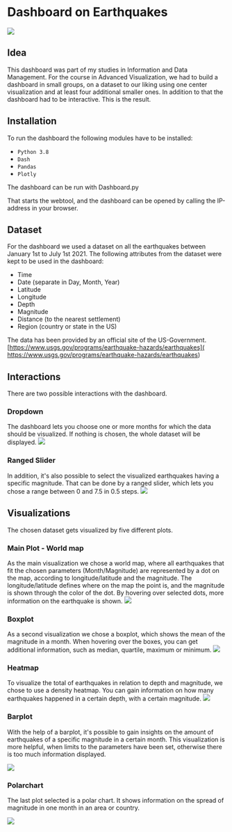 # Dashboard on Earthquakes
![](images/Abbildung_Anwendungsbeispiel_March.JPG)

## Idea
This dashboard was part of my studies in Information and Data Management. For the course in Advanced Visualization, we had to build 
a dashboard in small groups, on a dataset to our liking using one center visualization and at least four additional smaller ones.
In addition to that the dashboard had to be interactive.
This is the result.

## Installation
To run the dashboard the following modules have to be installed:
- `Python 3.8`
- `Dash`
- `Pandas`
- `Plotly`

The dashboard can be run with Dashboard.py

That starts the webtool, and the dashboard can be opened by calling the IP-address in your browser.


## Dataset
For the dashboard we used a dataset on all the earthquakes between January 1st to July 1st 2021. 
The following attributes from the dataset were kept to be used in the dashboard:
- Time
- Date (separate in Day, Month, Year)
- Latitude
- Longitude
- Depth
- Magnitude
- Distance (to the nearest settlement)
- Region (country or state in the US)

The data has been provided by an official site of the US-Government.
[https://www.usgs.gov/programs/earthquake-hazards/earthquakes]( https://www.usgs.gov/programs/earthquake-hazards/earthquakes)


## Interactions
There are two possible interactions with the dashboard.


### Dropdown
The dashboard lets you choose one or more months for which the data should be visualized. If nothing is chosen, the whole dataset will be displayed.
![](images/Dropdown.png)


### Ranged Slider
In addition, it's also possible to select the visualized earthquakes having a specific magnitude.
That can be done by a ranged slider, which lets you chose a range between 0 and 7.5 in 0.5 steps.
![](images/Slider.png)


## Visualizations
The chosen dataset gets visualized by five different plots.
### Main Plot - World map
As the main visualization we chose a world map, where all earthquakes that fit the chosen parameters (Month/Magnitude) are represented by a dot on the map, according to longitude/latitude and
the magnitude. The longitude/latitude defines where on the map the point is, and the magnitude is shown through the color of the dot.
By hovering over selected dots, more information on the earthquake is shown.
![](images/Worldmap.png)


### Boxplot
As a second visualization we chose a boxplot, which shows the mean of the magnitude in a month. When hovering over the boxes, you can get additional information,
such as median, quartile, maximum or minimum.
![](images/Boxplot.png)


### Heatmap
To visualize the total of earthquakes in relation to depth and magnitude, we chose to use a density heatmap.
You can gain information on how many earthquakes happened in a certain depth, with a certain magnitude.
![](images/Heatmap.png)


### Barplot
With the help of a barplot, it's possible to gain insights on the amount of earthquakes of a specific magnitude in a certain month.
This visualization is more helpful, when limits to the parameters have been set, otherwise there is too much information displayed. 

![](images/Barplot.png)


### Polarchart
The last plot selected is a polar chart. It shows information on the spread of magnitude in one month in an area or country.

![](images/Polarchart.png)

